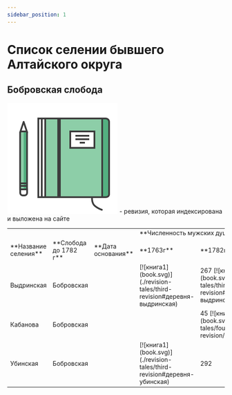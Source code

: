 ```yaml
---
sidebar_position: 1
---
```


# Список селении бывшего Алтайского округа
## Бобровская слобода

![книга1](book.svg) - ревизия, которая индексирована и выложена на сайте

<table className="list">
 <tr>
    <td colspan="3">&nbsp;</td>
    <td colspan="9">**Численность мужских душ ревизских**</td>
  </tr>
  <tr>
    <td>**Название селения** </td>
    <td>**Слобода до 1782 г** </td>
    <td>**Дата основания** </td>
    <td>**1763г** </td>
    <td>**1782г** </td>
    <td>**Волость с 1795 г.** </td>
    <td>**1795г.** </td>
    <td>**1811г.** </td>
    <td>**1816г.** </td>
    <td>**1834г.** </td>
    <td>**1852г.** </td>
    <td>**1858г.** </td>
  </tr>
  <tr>
    <td>Выдринская</td>
    <td>Бобровская</td>
    <td>&nbsp;</td>
    <td>[![книга1](book.svg)](./revision-tales/third-revision#деревня-выдринская)</td>
    <td>267 [![книга1](book.svg)](./revision-tales/third-revision#деревня-выдринская)</td>
    <td>Убинская</td>
    <td>268</td>
    <td>231</td>
    <td>&nbsp;</td>
    <td>296</td>
    <td>&nbsp;</td>
    <td>381</td>
  </tr>
    <tr>
    <td>Кабанова</td>
    <td>Бобровская</td>
    <td>&nbsp;</td>
    <td>&nbsp;</td>
    <td>45 [![книга1](book.svg)](./revision-tales/fourth-revision/kabanova1782)</td>
    <td>Убинская</td>
    <td>72</td>
    <td>97</td>
    <td>&nbsp;</td>
    <td>124</td>
    <td>&nbsp;</td>
    <td>206</td>
  </tr>
   <tr>
    <td>Убинская</td>
    <td>Бобровская</td>
    <td>&nbsp;</td>
    <td>[![книга1](book.svg)](./revision-tales/third-revision#деревня-убинская)</td>
    <td>292 </td>
    <td>Убинская</td>
    <td>338</td>
    <td>289</td>
    <td>&nbsp;</td>
    <td>374</td>
    <td>&nbsp;</td>
    <td>483</td>
  </tr>
</table>

